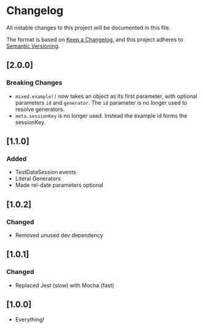 # Changelog
All notable changes to this project will be documented in this file.

The format is based on [Keep a Changelog](https://keepachangelog.com/en/1.0.0/),
and this project adheres to [Semantic Versioning](https://semver.org/spec/v2.0.0.html).

## [2.0.0]
### Breaking Changes
- `mixed.example()` now takes an object as its first parameter, with optional parameters `id` and `generator`. The `id` parameter is no longer used to resolve generators.
- `meta.sessionKey` is no longer used. Instead the example id forms the sessionKey.

## [1.1.0]
### Added
- TestDataSession events
- Literal Generators
- Made rel-date parameters optional

## [1.0.2]
### Changed
- Removed unused dev dependency

## [1.0.1]
### Changed
- Replaced Jest (slow) with Mocha (fast)

## [1.0.0]
- Everything!

